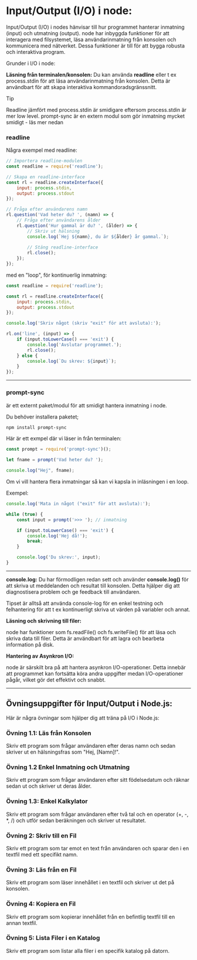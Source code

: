 # Input/Output (I/O) i node:

Input/Output (I/O) i nodes hänvisar till hur programmet hanterar inmatning (input) och utmatning (output). node har inbyggda funktioner för att interagera med filsystemet, läsa användarinmatning från konsolen och kommunicera med nätverket. 
Dessa funktioner är till för att bygga robusta och interaktiva program.

Grunder i I/O i node:

**Läsning från terminalen/konsolen:**
Du kan använda **readline** eller t ex process.stdin för att läsa användarinmatning från konsolen. Detta är användbart för att skapa interaktiva kommandoradsgränssnitt.

> [!TIP]
> Readline jämfört med process.stdin är smidigare eftersom process.stdin är mer low level.
> prompt-sync är en extern modul som gör inmatning mycket smidigt - läs mer nedan

### readline

Några exempel med readline:


```javascript
// Importera readline-modulen
const readline = require('readline');

// Skapa en readline-interface
const rl = readline.createInterface({
    input: process.stdin,
    output: process.stdout
});

// Fråga efter användarens namn
rl.question('Vad heter du? ', (namn) => {
    // Fråga efter användarens ålder
    rl.question('Hur gammal är du? ', (ålder) => {
        // Skriv ut hälsning
        console.log(`Hej ${namn}, du är ${ålder} år gammal.`);
        
        // Stäng readline-interface
        rl.close();
    });
});
```

med en "loop", för kontinuerlig inmatning:

```javascript
const readline = require('readline');

const rl = readline.createInterface({
    input: process.stdin,
    output: process.stdout
});

console.log('Skriv något (skriv "exit" för att avsluta):');

rl.on('line', (input) => {
    if (input.toLowerCase() === 'exit') {
        console.log('Avslutar programmet.');
        rl.close();
    } else {
        console.log(`Du skrev: ${input}`);
    }
});
```

---

### prompt-sync

är ett externt paket/modul för att smidigt hantera inmatning i node.

Du behöver installera paketet;
```bash
npm install prompt-sync
```


Här är ett exmpel där vi läser in från terminalen:

```javascript
const prompt = require('prompt-sync')();

let fname = prompt('Vad heter du? ');

console.log("Hej", fname);
```

Om vi vill hantera flera inmatningar så kan vi kapsla in inläsningen i en loop.

Exempel:
```javascript
console.log('Mata in något ("exit" för att avsluta):');

while (true) {
    const input = prompt('>>> '); // inmatning

    if (input.toLowerCase() === 'exit') {
        console.log('Hej då!');
        break;
    }

    console.log('Du skrev:', input);
}

```

---

**console.log:**
Du har förmodligen redan sett och använder **console.log()** för att skriva ut meddelanden och resultat till konsolen. Detta hjälper dig att diagnostisera problem och ge feedback till användaren.

Tipset är alltså att använda console-log för en enkel testning och felhantering för att t ex kontinuerligt skriva ut värden på variabler och annat.

**Läsning och skrivning till filer:**

node har funktioner som fs.readFile() och fs.writeFile() för att läsa och skriva data till filer. Detta är användbart för att lagra och bearbeta information på disk.

**Hantering av Asynkron I/O:**

node är särskilt bra på att hantera asynkron I/O-operationer. Detta innebär att programmet kan fortsätta köra andra uppgifter medan I/O-operationer pågår, vilket gör det effektivt och snabbt.

---

## Övningsuppgifter för Input/Output i Node.js:

Här är några övningar som hjälper dig att träna på I/O i Node.js:

### Övning 1.1: Läs från Konsolen
Skriv ett program som frågar användaren efter deras namn och sedan skriver ut en hälsningsfras som "Hej, [Namn]!".

### Övning 1.2 Enkel Inmatning och Utmatning
Skriv ett program som frågar användaren efter sitt födelsedatum och räknar sedan ut och skriver ut deras ålder.

### Övning 1.3: Enkel Kalkylator
Skriv ett program som frågar användaren efter två tal och en operator (+, -, *, /) och utför sedan beräkningen och skriver ut resultatet.

### Övning 2: Skriv till en Fil
Skriv ett program som tar emot en text från användaren och sparar den i en textfil med ett specifikt namn.

### Övning 3: Läs från en Fil
Skriv ett program som läser innehållet i en textfil och skriver ut det på konsolen.

### Övning 4: Kopiera en Fil
Skriv ett program som kopierar innehållet från en befintlig textfil till en annan textfil.

### Övning 5: Lista Filer i en Katalog
Skriv ett program som listar alla filer i en specifik katalog på datorn.


